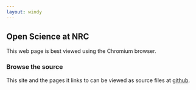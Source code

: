 ```yaml
---
layout: windy
---
```

## Open Science at NRC

This web page is best viewed using the Chromium browser.  
 

### Browse the source

This site and the pages it links to can be viewed as source files at [github](https://github.com/StephenMottyNRC/StephenMottyNRC.github.io). 
